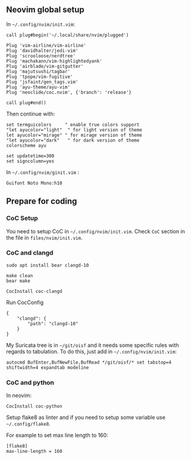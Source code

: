 ## Neovim global setup

In `~/.config/nvim/init.vim`:
```
call plug#begin('~/.local/share/nvim/plugged')

Plug 'vim-airline/vim-airline'
Plug 'davidhalter/jedi-vim'
Plug 'scrooloose/nerdtree'
Plug 'machakann/vim-highlightedyank'
Plug 'airblade/vim-gitgutter'
Plug 'majutsushi/tagbar'
Plug 'tpope/vim-fugitive'
Plug 'jsfaint/gen_tags.vim'
Plug 'ayu-theme/ayu-vim'
Plug 'neoclide/coc.nvim', {'branch': 'release'}

call plug#end()
```

Then continue with:

```
set termguicolors     " enable true colors support
"let ayucolor="light"  " for light version of theme
let ayucolor="mirage" " for mirage version of theme
"let ayucolor="dark"   " for dark version of theme
colorscheme ayu

set updatetime=300
set signcolumn=yes
```

In `~/.config/nvim/ginit.vim` :

```
Guifont Noto Mono:h10
```

## Prepare for coding

### CoC Setup

You need to setup CoC in `~/.config/nvim/init.vim`. Check `CoC` section in the file in `files/nvim/init.vim`.

### CoC and clangd

```
sudo apt install bear clangd-10
```

```
make clean
bear make
```


```
CocInstall coc-clangd
```

Run CocConfig

```
{
    "clangd": {
        "path": "clangd-10"
    }
}
```

My Suricata tree is in `~/git/oisf` and it needs some specific rules
with regards to tabulation. To do this, just add in `~/.config/nvim/init.vim`:

```
autocmd BufEnter,BufNewFile,BufRead */git/oisf/* set tabstop=4 shiftwidth=4 expandtab modeline
```

### CoC and python

In neovim:

```
CocInstall coc-python
```

Setup flake8 as linter and if you need to setup some variable use `~/.config/flake8`.

For example to set max line length to 160:

```
[flake8]
max-line-length = 160
```
